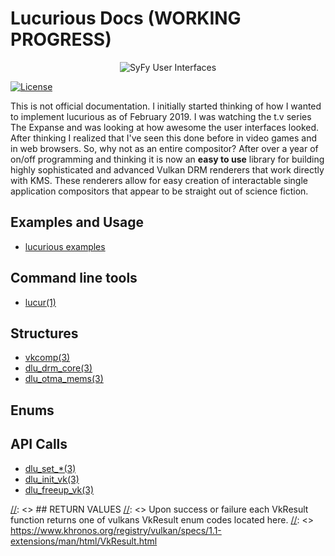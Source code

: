 # Lucurious Docs (WORKING PROGRESS)
[//]: <> (GIF taken from https://gmunk.com/OBLIVION-GFX)
<p align="center"><img src="https://easyip2023.github.io/lucurious-docs/OBLVN_GFX_CHAN_01.gif" alt="SyFy User Interfaces"></p>

[![License](https://img.shields.io/badge/license-MIT-brightgreen.svg)](#license)

This is not official documentation. I initially started thinking of how I wanted to implement lucurious as of February 2019. I was watching the t.v series 
The Expanse and was looking at how awesome the user interfaces looked. After thinking I realized that I've seen this done before in video games and in web browsers. 
So, why not as an entire compositor? After over a year of on/off programming and thinking it is now an **easy to use** library for building highly sophisticated and 
advanced Vulkan DRM renderers that work directly with KMS. These renderers allow for easy creation of interactable single application compositors that appear to be 
straight out of science fiction.

## Examples and Usage
* [lucurious examples](https://github.com/EasyIP2023/lucurious-examples)

## Command line tools
* [lucur(1)](https://easyip2023.github.io/lucurious-docs/cmd/lucur)

## Structures
* [vkcomp(3)](https://easyip2023.github.io/lucurious-docs/structs/vkcomp)
* [dlu_drm_core(3)](https://easyip2023.github.io/lucurious-docs/structs/dlu_drm_core)
* [dlu_otma_mems(3)](https://easyip2023.github.io/lucurious-docs/structs/dlu_otma_mems)

## Enums

## API Calls
* [dlu_set_*(3)](https://easyip2023.github.io/lucurious-docs/api/dlu_set)
* [dlu_init_vk(3)](https://easyip2023.github.io/lucurious-docs/api/dlu_init_vk)
* [dlu_freeup_vk(3)](https://easyip2023.github.io/lucurious-docs/api/dlu_freeup_vk)

[//]: <> ## RETURN VALUES
[//]: <> Upon success or failure each VkResult function returns one of vulkans VkResult enum codes located here.
[//]: <> <https://www.khronos.org/registry/vulkan/specs/1.1-extensions/man/html/VkResult.html>